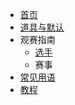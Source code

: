* [首页](README.md)
* [道具与默认](G&D%20Getting%20Start.md)
* 观赛指南
    * [选手](Players&Tournaments/Players.md)
    * 赛事
* [常见用语](Terms.md)
* [教程](Tutorial%20Getting%20Start.md)